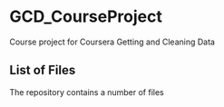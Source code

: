 # GCD_CourseProject
Course project for Coursera Getting and Cleaning Data

## List of Files
The repository contains a number of files
